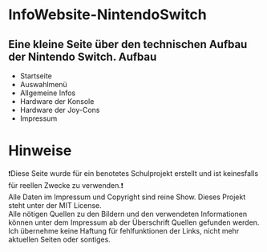 # InfoWebsite-NintendoSwitch
 Eine kleine Seite über den technischen Aufbau der Nintendo Switch.
Aufbau
---------------
- Startseite
- Auswahlmenü
- Allgemeine Infos
- Hardware der Konsole
- Hardware der Joy-Cons
- Impressum

# Hinweise 

❗Diese Seite wurde für ein benotetes Schulprojekt erstellt und ist keinesfalls für reellen Zwecke zu verwenden.❗<br/>
Alle Daten im Impressum und Copyright sind reine Show. Dieses Projekt steht unter der MIT License.<br/>
Alle nötigen Quellen zu den Bildern und den verwendeten Informationen können unter dem Impressum ab der Überschrift Quellen gefunden werden.
Ich übernehme keine Haftung für fehlfunktionen der Links, nicht mehr aktuellen Seiten oder sontiges. 

